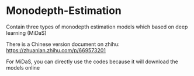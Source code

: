 # Monodepth-Estimation
Contain three types of monodepth estimation models which based on deep learning (MiDaS)

There is a Chinese version document on zhihu: https://zhuanlan.zhihu.com/p/669573201

For MiDaS, you can directly use the codes because it will download the models online
